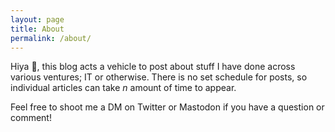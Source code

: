 ```yaml
---
layout: page
title: About
permalink: /about/
---
```


Hiya 👋, this blog acts a vehicle to post about stuff I have done across various ventures; IT or otherwise. There is no set schedule for posts, so individual articles can take *n* amount of time to appear.

Feel free to shoot me a DM on Twitter or Mastodon if you have a question or comment!
